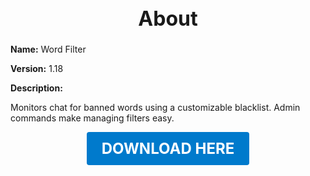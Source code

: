 <h1 style="text-align:center; font-size:2rem; font-weight:bold;">About</h1>

**Name:**
Word Filter

**Version:**
1.18

**Description:**

Monitors chat for banned words using a customizable blacklist. Admin commands make managing filters easy.




<p align="center"><a href="https://github.com/LiliaFramework/Modules/raw/refs/heads/gh-pages/wordfilter.zip" style="display:inline-block;padding:12px 24px;font-size:1.5rem;font-weight:bold;text-decoration:none;color:#fff;background-color:var(--md-primary-fg-color,#007acc);border-radius:4px;">DOWNLOAD HERE</a></p>